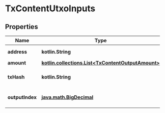 
# TxContentUtxoInputs

## Properties
Name | Type | Description | Notes
------------ | ------------- | ------------- | -------------
**address** | **kotlin.String** | Input address | 
**amount** | [**kotlin.collections.List&lt;TxContentOutputAmount&gt;**](TxContentOutputAmount.md) |  | 
**txHash** | **kotlin.String** | Hash of the UTXO transaction | 
**outputIndex** | [**java.math.BigDecimal**](java.math.BigDecimal.md) | UTXO index in the transaction | 



